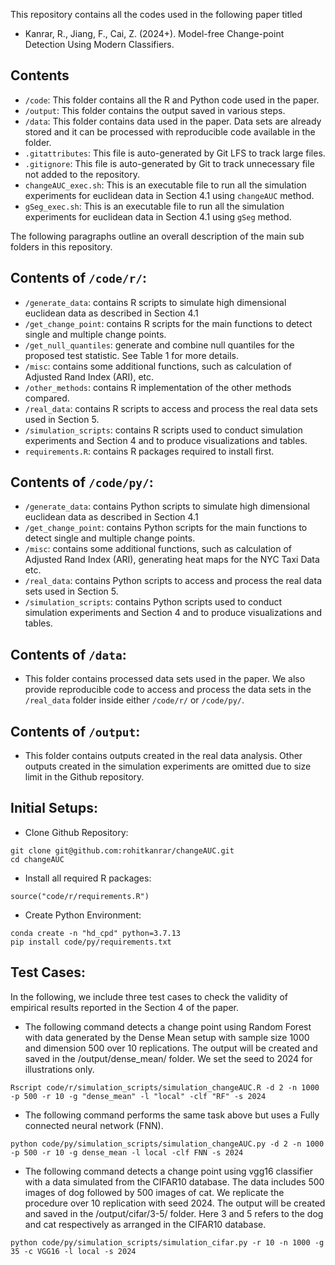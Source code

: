 This repository contains all the codes used in the following paper titled 
- Kanrar, R., Jiang, F., Cai, Z. (2024+). Model-free Change-point Detection Using Modern Classifiers. 



## Contents

- `/code`: This folder contains all the R and Python code used in the paper.
- `/output`: This folder contains the output saved in various steps.
- `/data`: This folder contains data used in the paper. Data sets are already stored and it can be processed with reproducible code available in the folder. 
- `.gitattributes`: This file is auto-generated by Git LFS to track large files.
- `.gitignore`: This file is auto-generated by Git to track unnecessary file not added to the repository.
- `changeAUC_exec.sh`: This is an executable file to run all the simulation experiments for euclidean data in Section 4.1 using `changeAUC` method.
- `gSeg_exec.sh`: This is an executable file to run all the simulation experiments for euclidean data in Section 4.1 using `gSeg` method.

The following paragraphs outline an overall description of the main sub folders in this repository.

## Contents of `/code/r/`:

- `/generate_data`: contains R scripts to simulate high dimensional euclidean data as described in Section 4.1
- `/get_change_point`: contains R scripts for the main functions to detect single and multiple change points.
- `/get_null_quantiles`: generate and combine null quantiles for the proposed test statistic. See Table 1 for more details.
- `/misc`: contains some additional functions, such as calculation of Adjusted Rand Index (ARI), etc.
- `/other_methods`: contains R implementation of the other methods compared.
- `/real_data`: contains R scripts to access and process the real data sets used in Section 5.
- `/simulation_scripts`: contains R scripts used to conduct simulation experiments and Section 4 and to produce visualizations and tables. 
- `requirements.R`: contains R packages required to install first.

## Contents of `/code/py/`:

- `/generate_data`: contains Python scripts to simulate high dimensional euclidean data as described in Section 4.1
- `/get_change_point`: contains Python scripts for the main functions to detect single and multiple change points.
- `/misc`: contains some additional functions, such as calculation of Adjusted Rand Index (ARI), generating heat maps for the NYC Taxi Data etc.
- `/real_data`: contains Python scripts to access and process the real data sets used in Section 5.
- `/simulation_scripts`: contains Python scripts used to conduct simulation experiments and Section 4 and to produce visualizations and tables. 

## Contents of `/data`:
- This folder contains processed data sets used in the paper. We also provide reproducible code to access and process the data sets in the `/real_data` folder inside either `/code/r/` or `/code/py/`.

## Contents of `/output`:
- This folder contains outputs created in the real data analysis. Other outputs created in the simulation experiments are omitted due to size limit in the Github repository. 


## Initial Setups:

- Clone Github Repository:

```
git clone git@github.com:rohitkanrar/changeAUC.git
cd changeAUC
```

- Install all required R packages:

```
source("code/r/requirements.R")
```
- Create Python Environment:

```
conda create -n "hd_cpd" python=3.7.13
pip install code/py/requirements.txt
```

## Test Cases:

In the following, we include three test cases to check the validity of empirical results reported in the Section 4 of the paper.

- The following command detects a change point using Random Forest with data generated by the Dense Mean setup with sample size 1000 and dimension 500 over 10 replications. The output will be created and saved in the /output/dense_mean/ folder. We set the seed to 2024 for illustrations only. 

```
Rscript code/r/simulation_scripts/simulation_changeAUC.R -d 2 -n 1000 -p 500 -r 10 -g "dense_mean" -l "local" -clf "RF" -s 2024
```
- The following command performs the same task above but uses a Fully connected neural network (FNN).

```
python code/py/simulation_scripts/simulation_changeAUC.py -d 2 -n 1000 -p 500 -r 10 -g dense_mean -l local -clf FNN -s 2024
```

- The following command detects a change point using vgg16 classifier with a data simulated from the CIFAR10 database. The data includes 500 images of dog followed by 500 images of cat. We replicate the procedure over 10 replication with seed 2024. The output will be created and saved in the /output/cifar/3-5/ folder. Here 3 and 5 refers to the dog and cat respectively as arranged in the CIFAR10 database. 

```
python code/py/simulation_scripts/simulation_cifar.py -r 10 -n 1000 -g 35 -c VGG16 -l local -s 2024
```
